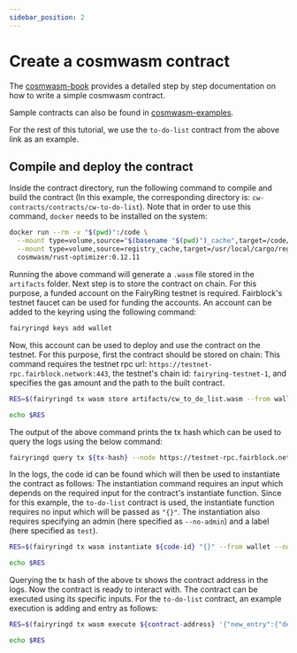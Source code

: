 ```yaml
---
sidebar_position: 2
---
```


# Create a cosmwasm contract

The  [cosmwasm-book](https://book.cosmwasm.com/basics.html) provides a detailed step by step documentation on how to write a simple cosmwasm contract.

Sample contracts can also be found in [cosmwasm-examples](https://github.com/deus-labs/cw-contracts/tree/main).

For the rest of this tutorial, we use the `to-do-list` contract from the above link as an example.

## Compile and deploy the contract

Inside the contract directory, run the following command to compile and build the contract (In this example, the corresponding directory is: `cw-contracts/contracts/cw-to-do-list`). Note that in order to use this command, `docker` needs to be installed on the system: 
```sh
docker run --rm -v "$(pwd)":/code \
  --mount type=volume,source="$(basename "$(pwd)")_cache",target=/code/target \
  --mount type=volume,source=registry_cache,target=/usr/local/cargo/registry \
  cosmwasm/rust-optimizer:0.12.11

```

Running the above command will generate a `.wasm` file stored in the `artifacts` folder. Next step is to store the contract on chain. For this purpose, a funded account on the FairyRing testnet is required. 
Fairblock's testnet faucet can be used for funding the accounts. An account can be added to the keyring using the following command:

```sh
fairyringd keys add wallet
```

Now, this account can be used to deploy and use the contract on the testnet.
For this purpose, first the contract should be stored on chain:
This command requires the testnet rpc url: `https://testnet-rpc.fairblock.network:443`, the testnet's chain id: `fairyring-testnet-1`, and specifies the gas amount and the path to the built contract. 

```sh
RES=$(fairyringd tx wasm store artifacts/cw_to_do_list.wasm --from wallet --node https://testnet-rpc.fairblock.network:443 --chain-id fairyring-testnet-1 --gas 4925931 --gas-adjustment 1.3 -y --output json -b sync)

echo $RES
```
The output of the above command prints the tx hash which can be used to query the logs using the below command:

```sh
fairyringd query tx ${tx-hash} --node https://testnet-rpc.fairblock.network:443
```
In the logs, the code id can be found which will then be used to instantiate the contract as follows:
The instantiation command requires an input which depends on the required input for the contract's instantiate function. Since for this example, the `to-do-list` contract is used, the instantiate function requires no input which will be passed as `"{}"`. The instantiation also requires specifying an admin (here specified as `--no-admin`) and a label (here specified as `test`).

```sh
RES=$(fairyringd tx wasm instantiate ${code-id} "{}" --from wallet --no-admin --label test --node https://testnet-rpc.fairblock.network:443 --chain-id fairyring-testnet-1 --gas 4925931 --gas-adjustment 1.3 -y --output json -b sync)

echo $RES
```

Querying the tx hash of the above tx shows the contract address in the logs. Now the contract is ready to interact with. The contract can be executed using its specific inputs. For the `to-do-list` contract, an example execution is adding and entry as follows:

```sh
RES=$(fairyringd tx wasm execute ${contract-address} '{"new_entry":{"description":"test_entry", "priority":"low"}}' --from wallet --node https://testnet-rpc.fairblock.network:443 --chain-id fairyring-testnet-1 --gas 4925931 --gas-adjustment 1.3 -y --output json -b sync)

echo $RES
```

